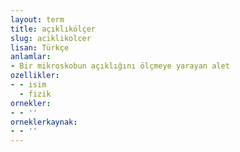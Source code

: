 ```yaml
---
layout: term
title: açıklıkölçer
slug: aciklikolcer
lisan: Türkçe
anlamlar:
- Bir mikroskobun açıklığını ölçmeye yarayan alet
ozellikler:
- - isim
  - fizik
ornekler:
- - ''
orneklerkaynak:
- - ''
---
```

